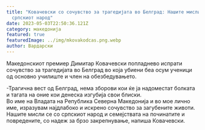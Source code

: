 ```yaml
---
title: "Ковачевски со сочувство за трагедијата во Белград: Нашите мисли се со
  српскиот народ"
date: 2023-05-03T22:50:36.121Z
category: македонија
featured: true
featuredImage: ../img/mkovakodcas.png.webp
author: Вардарски
---
```


<!--StartFragment-->

Македонскиот премиер Димитар Ковачевски попладнево испрати сочувство за трагедијата во Белград во која убиени беа осум ученици од основно училиште и член на обезбедувањето.

\-Трагична вест од Белград, нема зборови кои ќе ја надоместат болката и тагата на оние кои денеска изгубија свои блиски.\
Во име на Владата на Република Северна Македонија и во мое лично име, изразувам најдлабоко и искрено сочувство за загубените животи.\
Нашите мисли се со српскиот народ и семејствата на починатите и повредените, со надеж за брзо закрепнување, напиша Ковачевски.

<!--EndFragment-->
